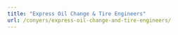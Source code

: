 ```yaml
---
title: "Express Oil Change & Tire Engineers"
url: /conyers/express-oil-change-and-tire-engineers/
---
```

